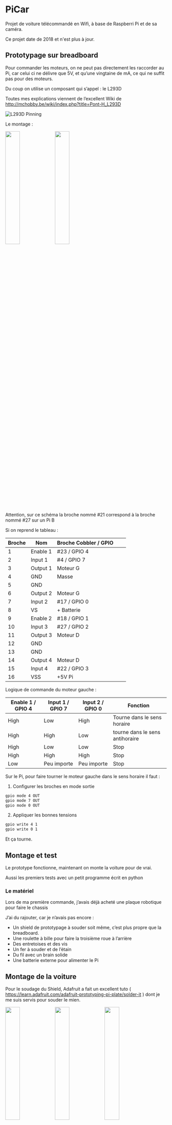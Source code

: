 # PiCar

Projet de voiture télécommandé en Wifi, à base de Raspberri Pi et de sa caméra.

Ce projet date de 2018 et n'est plus à jour.

## Prototypage sur breadboard
Pour commander les moteurs, on ne peut pas directement les raccorder au Pi, car celui ci ne délivre que 5V, et qu’une vingtaine de mA, ce qui ne suffit pas pour des moteurs.

Du coup on utilise un composant qui s’appel : le L293D

Toutes mes explications viennent de l’excellent Wiki de http://mchobby.be/wiki/index.php?title=Pont-H_L293D

![L293D Pinning](images/L293-pinning.jpg)


Le montage :

<img src="images/PiCar_bb.png"   width="30%">
<img src="images/PiCar_bbZOOM.png"   width="30%" >

Attention, sur ce schéma la broche nommé #21 correspond à la broche nommé #27 sur un Pi B

Si on reprend le tableau :

| Broche | Nom      | Broche Cobbler / GPIO |   |   |
|--------|----------|-----------------------|---|---|
| 1      | Enable 1 | #23 / GPIO 4          |   |   |
| 2      | Input 1  | #4 / GPIO 7           |   |   |
| 3      | Output 1 | Moteur G              |   |   |
| 4      | GND      | Masse                 |   |   |
| 5      | GND      |                       |   |   |
| 6      | Output 2 | Moteur G              |   |   |
| 7      | Input 2  | #17 / GPIO 0          |   |   |
| 8      | VS       | + Batterie            |   |   |
| 9      | Enable 2 | #18 / GPIO 1          |   |   |
| 10     | Input 3  | #27 / GPIO 2          |   |   |
| 11     | Output 3 | Moteur D              |   |   |
| 12     | GND      |                       |   |   |
| 13     | GND      |                       |   |   |
| 14     | Output 4 | Moteur D              |   |   |
| 15     | Input 4  | #22 / GPIO 3          |   |   |
| 16     | VSS      | +5V Pi                |   |   |

Logique de commande du moteur gauche :

| Enable 1 / GPIO 4 | Input 1 / GPIO 7 | Input 2 / GPIO 0 | Fonction                        |
|-------------------|------------------|------------------|---------------------------------|
| High              | Low              | High             | Tourne dans le sens horaire     |
| High              | High             | Low              | tourne dans le sens antihoraire |
| High              | Low              | Low              | Stop                            |
| High              | High             | High             | Stop                            |
| Low               | Peu importe      | Peu importe      | Stop                            |

Sur le Pi, pour faire tourner le moteur gauche dans le sens horaire il faut :

1. Configurer les broches en mode sortie
```bash
gpio mode 4 OUT
gpio mode 7 OUT
gpio mode 0 OUT
```

2. Appliquer les bonnes tensions
```bash
gpio write 4 1
gpio write 0 1
```

Et ça tourne.

## Montage et test

Le prototype fonctionne, maintenant on monte la voiture pour de vrai.

Aussi les premiers tests avec un petit programme écrit en python

### Le matériel

Lors de ma première commande, j’avais déjà acheté une plaque robotique pour faire le chassis

J’ai du rajouter, car je n’avais pas encore :

- Un shield de prototypage à souder soit même, c’est plus propre que la breadboard.
- Une roulette à bille pour faire la troisième roue à l’arrière
- Des entretoises et des vis
- Un fer à souder et de l’étain
- Du fil avec un brain solide
- Une batterie externe pour alimenter le Pi

## Montage de la voiture

Pour le soudage du Shield, Adafruit a fait un excellent tuto ( https://learn.adafruit.com/adafruit-prototyping-pi-plate/solder-it ) dont je me suis servis pour souder le mien.

<img src="images/Projet-PiCar-3-1024x768.jpg"   width="30%" >
<img src="images/Projet-PiCar-4-1024x768.jpg"   width="30%" >
<img src="images/Projet-PiCar-5-1024x768.jpg"   width="30%" >
<img src="images/Projet-PiCar-6-1024x768.jpg"   width="30%" >

## Premier test

### Connecter le Pi au réseau Wifi

Je reviendrais pas sur la procédure pour connecter le Pi à un réseau Wifi.

Il y a tellement de sujet qui en parle ( cf Generation Linux pour Raspbian 7, framboise314 pour Raspbian 8 )

### Programme de test

Avant d’embarquer le code dans une page web avec le retour de la caméra je suis passé par ce petit code qui permet de simplement tester la conduite en SSH dans un terminal :

```python
#!/usr/bin/env python
#coding=utf-8
#    Ce programme permet de controler  la voiture robot avec les touches de clavier

#Déclaration
from time import sleep
import RPi.GPIO as GPIO
import sys, termios, atexit
from select import select   
import serial
from threading import Thread

out = serial.Serial('/dev/ttyAMA0',38400)


#Déclaration des GPIOs

#Moteur 1
EnA = 4
Out1 = 17
Out2 = 22
#Moteur2
EnB = 18
Out3 = 23
Out4 = 27

#Il existe 2 mode pour déclarer les GPIO, soit GPIO.BOARD soit GPIO.BCM
GPIO.setmode(GPIO.BCM)

###### Pour capturer les touches utilisés sur le clavier et lancer la bonne commande    ###### 
###### On utilise ce petit bout de code : http://code.activestate.com/recipes/572182/    ###### 

# save the terminal settings
fd = sys.stdin.fileno()
new_term = termios.tcgetattr(fd)
old_term = termios.tcgetattr(fd)

# new terminal setting unbuffered
new_term[3] = (new_term[3] &amp; ~termios.ICANON &amp; ~termios.ECHO)

# switch to normal terminal
def set_normal_term():
    termios.tcsetattr(fd, termios.TCSAFLUSH, old_term)

# switch to unbuffered terminal
def set_curses_term():
    termios.tcsetattr(fd, termios.TCSAFLUSH, new_term)

def putch(ch):
    sys.stdout.write(ch)

def getch():
    return sys.stdin.read(1)

def getche():
    ch = getch()
    putch(ch)
    return ch

def kbhit():
    dr,dw,de = select([sys.stdin], [], [], 0)
    return dr &lt;&gt; []
    
######         ######     SUITE PLUS TARD        ######             ###### 


# Fonction qui permet de faire avancer la voiture
# Pour rappel, les 2 enable à 1, et 1 commande de chaque moteur à 1
def Forward():
   GPIO.output(Out1,True)
   GPIO.output(Out3,True)
   GPIO.output(Out2,False)
   GPIO.output(Out4,False)
   GPIO.output(EnA,True)
   GPIO.output(EnB,True)

# Fonction qui permet de stopper la voiture

def Stop():
   GPIO.output(Out1,False)
   GPIO.output(Out3,False)
   GPIO.output(Out2,False)
   GPIO.output(Out4,False)
   GPIO.output(EnA,True)
   GPIO.output(EnB,True)

def Standby():
   GPIO.output(Out1,False)
   GPIO.output(Out3,False)
   GPIO.output(Out2,False)
   GPIO.output(Out4,False)
   GPIO.output(EnA,False)
   GPIO.output(EnB,False)

# Fonction qui permet de faire reculer la voiture
# Pour rappel, les 2 enable à 1, et 1 commande de chaque moteur à 1 ( les 2 qui étaient à 0 pour avancer )
def Reverse():
   GPIO.output(Out2,True)
   GPIO.output(Out4,True)
   GPIO.output(Out1,False)
   GPIO.output(Out3,False)
   GPIO.output(EnA,True)
   GPIO.output(EnB,True)
   
# Fonction qui permet de faire tourner la voiture à droite

def TurnRight():
   GPIO.output(Out1,True)
   GPIO.output(Out3,False)
   GPIO.output(Out2,False)
   GPIO.output(Out4,True)
   GPIO.output(EnA,True)
   GPIO.output(EnB,True)
   
# Fonction qui permet de faire tourner la voiture à gauche

def TurnLeft():
   GPIO.output(Out1,False)
   GPIO.output(Out3,True)
   GPIO.output(Out2,True)
   GPIO.output(Out4,False)
   GPIO.output(EnA,True)
   GPIO.output(EnB,True)




GPIO.setmode(GPIO.BCM)

# Déclaration Enable du moteur 1 en OUT
GPIO.setup(EnA,GPIO.OUT)
GPIO.output(EnA, False)

# Déclaration Enable du moteur 2 en OUT

GPIO.setup(EnB,GPIO.OUT)
GPIO.output(EnB, False)


# Déclaration des pins controle moteur en OUT

GPIO.setup(Out1,GPIO.OUT)
GPIO.setup(Out2,GPIO.OUT)
GPIO.setup(Out3,GPIO.OUT)
GPIO.setup(Out4,GPIO.OUT)

# Toutes les pins à 0

GPIO.output(Out1,False)
GPIO.output(Out2,False)
GPIO.output(Out3,False)
GPIO.output(Out4,False)


# Avant de commencer, test de chaque fonction
Forward()
sleep(1)
Reverse()
sleep(1)
TurnLeft()
sleep(5)
TurnRight()
sleep(5)
Stop()
sleep(1)
Standby()

###### Pour capturer les touches utilisés sur le clavier et lancer la bonne commande    ###### 
###### On utilise ce petit bout de code : http://code.activestate.com/recipes/572182/    ###### 
######                                 SUITE                                                ###### 

if __name__ == '__main__':
    atexit.register(set_normal_term)
    set_curses_term()

while True:
  key = getch()
  if key== "p":
   print "exit"
   break
  elif key=="s":
   Forward()
  elif key=="d":
   TurnLeft()
  elif key=="q":
   TurnRight()
  elif key=="z":
   Reverse()
  else:
   Stop()   
   
######                                 FIN                                                ###### 

Standby()
GPIO.cleanup()
```

Le code parle de lui même.

Si les touches sont inversés, plusieurs possibilités :

- Changer le sens des fils sur les bornes moteurs du Shield
- Inverse les touches dans le code ( plus facile )

Une vidéo :

[![PiCar](https://img.youtube.com/vi/tTWgFqdgM5U/0.jpg)](https://www.youtube.com/watch?v=tTWgFqdgM5U)

# La caméra

Pour l’installation physique du module caméra la documentation officielle est disponible ici ( http://www.raspberrypi.org/documentation/usage/camera/README.md )

La commande vcgencmd get_camera permet de connaitre létat du module caméra :
```bash
pi@raspberry ~ $ vcgencmd get_camera
supported=1 detected=1
```
- Supported permet de savoir si votre système est configuré pour utiliser le module
- Detected permet de savoir si le système a bien détecté que le module est branché

Pour être certain :
```bash
pi@raspberry ~ $ raspistill -o cam.jpg
```
## MJPG-Streamer

MJPG-Streamer est un programme qui permet de transformer les photos prisent par la caméra en un flux vidéo visionable par HTTP, VLC, ..

Installation des prérequis
```bash
pi@raspberry ~ $ sudo apt-get install libjpeg8-dev cmake
```
Dans le dossier picar dans le home de pi ( /home/pi/picar ) nous allons télécharger le programme mjpg-streamer avec prise en charge du plugin raspicam :

```bash
pi@raspberry ~ $ git clone https://github.com/jacksonliam/mjpg-streamer.git ~/picar/mjpg-streamer
pi@raspberry ~ $ cd ~/picar/mjpg-streamer/mjpg-streamer-experimental
pi@raspberry ~ $ make
pi@raspberry ~ $ sudo make install
```
Voici 2 scripts pour lancer et arrêter le streaming de la caméra, à placer dans le dossier picar

Note : En fonction de l’endroit ou se trouve l’exécutable de mjpg-streamer, vous devrez peut être changer le script

Script de lancement :
```bash
#!/bin/bash
if pgrep mjpg_streamer &gt; /dev/null
 then
   echo "mjpg_streamer already running"
 else
  LD_LIBRARY_PATH=/home/pi/picar/mjpg-streamer/mjpg-streamer-experimental/ /home/pi/picar/mjpg-streamer/mjpg-streamer-experimental/mjpg_streamer -i "input_raspicam.so -fps 15 -q 50 -x 640 -y 480" -o "output_http.so -p 9000 -w /home/pi/picar/mjpg-streamer/mjpg-streamer-experimental/www" &gt; /dev/null 2&gt;&amp;1&amp;
  echo "mjpg_streamer started"
fi
```
Script d’arrêt :
```bash
#!/bin/bash
if pgrep mjpg_streamer
 then
   kill $(pgrep mjpg_streamer) &gt; /dev/null 2&gt;&amp;1
   echo "mjpg_streamer stopped"
 else
   echo "mjpg_streamer not running"
fi
```
Une fois l’application démarré rendez vous sur http://ADD.IP.DU.PI:9000 onglet « Stream »

<img src="images/145444.jpg"   width="40%" >

## L’interface web

Pour contrôler la PiCar à partir d’une page web j’ai découvert le projet WebIOPi qui est spécialement conçu pour contrôler les ports GPIO du raspberry Pi grâce à python / javascript / html

<img src="images/webiopi-new.png"   width="60%" >

Mise à jour 2018 : Webiopi a était arrêté en 2015 pour faire un dérivé commercial. Heuresement quelqu’un à reprit le projet et continue de le maintenir. On peut donc encore l’utiliser en 2018 et avec Debian Stretch. Merci à Thortex ( https://github.com/thortex/rpi3-webiopi )

## Installation de WebIOPi
```bash
#On clone le dépot git
git clone https://github.com/thortex/rpi3-webiopi.git
cd rpi3-webiopi
#Ensuite on se déplace dans le répertoire dev pour installer les prérequis
cd dev
./01_setup-required-packages.sh
./03_install_python_dev.sh
./10_make_deb.sh
#Une fois les paquets crées on peut passez à l'installation
sudo dpkg -i ~/build.webiopi/python2-webiopi*.deb
sudo webiopi-select-python 2
sudo systemctl daemon-reload
sudo systemctl restart webiopi
```

## Découverte de WebIOPi

Une fois installé, on peut tester les possibilités via la page d’exemple :
```bash
pi@raspberrypi ~ $ sudo webiopi
```
On se rend sur l’adresse IP du Pi : http://ADD.IP.DU.PI:8000

Le login et mot de passe par défaut sont : webiopi / raspberry

Rendez vous dans « GPIO Header  »

<img src="images/webiopi-chrome.png"   width="60%" >

- Un clique sur OUT/IN permet de paramétrer un GPIO en mode entrée ou sortie
- Un clique sur le GPIO permet de changer l’état ( 0 ou 1 )

## Créer le projet PiCar avec WebIOPi

Créer 2 répertoires, un pour le code python et un autre pour les pages web dans le dossier picar ( /home/pi/picar ) :

```bash
>pi@raspberrypi ~ $ mkdir html python
```

Les fichiers à placer dans les dossiers sont sur dans le dépot.

Puis éditer le fichier /etc/webiopi/config pour configurer notre projet

- Localiser la section [SCRIPTS], et ajouter la ligne pour charger notre script python

```bash
 [SCRIPTS]
 myscript = /home/pi/picar/python/web.py
```

- Localiser la section [HTTP], et ajouter la ligne pour dire à WebIOPi ou trouver les pages webs

```bash
 [HTTP]
 doc-root = /home/pi/picar/html
```

Et voila !

Pour tester, il faut d’abord lancer le stream de la caméra ( via le script Live par exemple )

Puis le serveur WebIOPi avec :
```bash
pi@raspberrypi ~ $ sudo webiopi -c /etc/webiopi/config
```

Rendez vous maintenant sur http://ADD:IP:DU:PI:9000

<img src="images/WebRobot-1.png"   width="60%" >

Sur tablette ou smartphone, les fonctions html onmouseup et onmousedown ne fonctionne pas.

Supprimer les et utiliser plutôt le bouton Stop